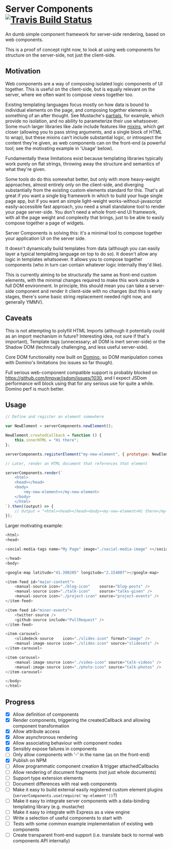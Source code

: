 # Server Components [![Travis Build Status](https://img.shields.io/travis/pimterry/server-components.svg)](https://travis-ci.org/pimterry/server-components)

An dumb simple component framework for server-side rendering, based on web components.

This is a proof of concept right now, to look at using web components for structure on the server-side, not just the client-side.

## Motivation

Web components are a way of composing isolated logic components of UI together. This is useful on the client-side, but is equally
relevant on the server, where we often want to compose views together too.

Existing templating languages focus mostly on how data is bound to individual elements on the page, and composing together
elements is something of an after thought. See Mustache's [partials](https://mustache.github.io/mustache.5.html#Partials),
for example, which provide no isolation, and no ability to parameterize their use whatsoever. Some much larger libraries like
Jade include features like [mixins](http://jade-lang.com/reference/mixins/), which get closer (allowing you to pass string
arguments, and a single block of HTML to wrap), but these mixins can't include substantial logic, or introspect the content
they're given, as web components can on the front-end (a powerful tool; see the motivating example in 'Usage' below).

Fundamentally these limitations exist because templating libraries typically work purely on flat strings, throwing away
the structure and semantics of what they're given.

Some tools do do this somewhat better, but only with more heavy-weight approaches, almost entirely only on the client-side,
and diverging substantially from the existing custom elements standard for this. That's all great if you want a single big
framework in which to build your huge single page app, but if you want an simple light-weight works-without-javascript
easily-accessible fast approach, you need a small standalone tool to render your page server-side. You don't need a whole
front-end UI framework, with all the page weight and complexity that brings, just to be able to easily compose together
a page of widgets.

Server Components is solving this: it's a minimal tool to compose together your application UI on the server side.

It doesn't dynamically build templates from data (although you can easily layer a typical templating language on top to do so). It
doesn't allow any logic in templates whatsoever. It allows you to compose together components (who in turn can contain whatever
logic internally they'd like).

This is currently aiming to be structurally the same as front-end custom elements, with the minimal changes required
to make this work outside a full DOM environment. In principle, this should mean you can take a server-side component and
render it client-side with no changes (but this is early stages, there's some basic string replacement needed right now,
and generally YMMV).

## Caveats

This is not attempting to polyfill HTML Imports (although it potentially could as an import mechanism in future? Interesting
idea, not sure if that's important), Template tags (unnecessary; all DOM is inert server-side) or the Shadow DOM (technically
challenging, and less useful server-side).

Core DOM functionality now built on [Domino](https://github.com/fgnass/domino), so DOM manipulation comes with Domino's
limitations (no issues so far though).

Full serious web-component compatible support is probably blocked on https://github.com/tmpvar/jsdom/issues/1030, and I
expect JSDom performance will block using that for any serious use for quite a while. Domino perf is much better.

## Usage

```javascript
// Define and register an element somewhere

var NewElement = serverComponents.newElement();

NewElement.createdCallback = function () {
    this.innerHTML = "Hi there";
};

serverComponents.registerElement("my-new-element", { prototype: NewElement });

// Later, render an HTML document that references that element

serverComponents.render(`
    <html>
    <head></head>
    <body>
        <my-new-element></my-new-element>
    </body>
    </html>
`).then((output) => {
    // Output = "<html><head></head><body><my-new-element>Hi there</my-new-element></body></html>"
});
```

Larger motivating example:

```javascript
<html>
<head>

<social-media-tags name="My Page" image="./social-media-image" ></social-media-tags>

</head>
<body>

<google-map latitude="41.390205" longitude="2.154007"></google-map>

<item-feed id="major-content">
    <manual-source icon="./blog-icon"    source="blog-posts" />
    <manual-source icon="./talk-icon"    source="talks-given" />
    <manual-source icon="./project-icon" source="project-events" />
</item-feed>

<item-feed id="minor-events">
    <twitter-source />
    <github-source include="PullRequest" />
</item-feed>

<item-carousel>
    <slidedeck-source    icon="./slides-icon" format="image" />
    <manual-image-source icon="./slides-icon" source="slidesets" />
</item-carousel>

<item-carousel>
    <manual-image-source icon="./video-icon" source="talk-videos" />
    <manual-image-source icon="./photo-icon" source="talk-photos" />
</item-carousel>

</body>
</html>
```

## Progress

- [x] Allow definition of components
- [x] Render components, triggering the createdCallback and allowing component transformation
- [x] Allow attribute access
- [x] Allow asynchronous rendering
- [x] Allow associating behaviour with component nodes
- [x] Sensibly expose failures in components
- [ ] Only allow components with '-' in the name (as on the front-end)
- [x] Publish on NPM
- [ ] Allow programmatic component creation & trigger attachedCallbacks
- [ ] Allow rendering of document fragments (not just whole documents)
- [ ] Support type extension elements
- [ ] Document differences with real web components
- [ ] Make it easy to build external easily registered custom element plugins (`serverComponents.use(require('my-element'))`?)
- [ ] Make it easy to integrate server components with a data-binding templating library (e.g. mustache)
- [ ] Make it easy to integrate with Express as a view engine
- [ ] Write a selection of useful components to start with
- [ ] Tests with some common example implementation of existing web components
- [ ] Create transparent front-end support (i.e. translate back to normal web components API internally)
